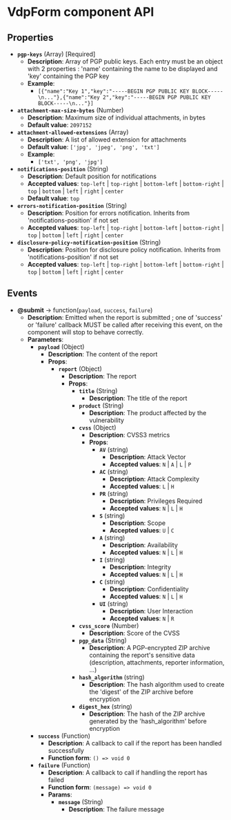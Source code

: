 # VdpForm component API

## Properties

- **`pgp-keys`** (Array) [Required]
  - **Description**: Array of PGP public keys. Each entry must be an object with 2 properties : 'name' containing the name to be displayed and 'key' containing the PGP key
  - **Example**:
    - `[{"name":"Key 1","key":"-----BEGIN PGP PUBLIC KEY BLOCK-----\n..."},{"name":"Key 2","key":"-----BEGIN PGP PUBLIC KEY BLOCK-----\n..."}]`
- **`attachment-max-size-bytes`** (Number)
  - **Description**: Maximum size of individual attachments, in bytes
  - **Default value**: `2097152`
- **`attachment-allowed-extensions`** (Array)
  - **Description**: A list of allowed extension for attachments
  - **Default value**: `['jpg', 'jpeg', 'png', 'txt']`
  - **Example**:
    - `['txt', 'png', 'jpg']`
- **`notifications-position`** (String)
  - **Description**: Default position for notifications
  - **Accepted values**: `top-left` | `top-right` | `bottom-left` | `bottom-right` | `top` | `bottom` | `left` | `right` | `center`
  - **Default value**: `top`
- **`errors-notification-position`** (String)
  - **Description**: Position for errors notification. Inherits from 'notifications-position' if not set
  - **Accepted values**: `top-left` | `top-right` | `bottom-left` | `bottom-right` | `top` | `bottom` | `left` | `right` | `center`
- **`disclosure-policy-notification-position`** (String)
  - **Description**: Position for disclosure policy notification. Inherits from 'notifications-position' if not set
  - **Accepted values**: `top-left` | `top-right` | `bottom-left` | `bottom-right` | `top` | `bottom` | `left` | `right` | `center`

## Events

- **@submit** -> function(`payload`, `success`, `failure`)
  - **Description**: Emitted when the report is submitted ; one of 'success' or 'failure' callback MUST be called after receiving this event, on the component will stop to behave correctly.
  - **Parameters**:
    - **`payload`** (Object)
      - **Description**: The content of the report
      - **Props**:
        - **`report`** (Object)
          - **Description**: The report
          - **Props**:
            - **`title`** (String)
              - **Description**: The title of the report
            - **`product`** (String)
              - **Description**: The product affected by the vulnerability
            - **`cvss`** (Object)
              - **Description**: CVSS3 metrics
              - **Props**:
                - **`AV`** (string)
                  - **Description**: Attack Vector
                  - **Accepted values**: `N` | `A` | `L` | `P`
                - **`AC`** (string)
                  - **Description**: Attack Complexity
                  - **Accepted values**: `L` | `H`
                - **`PR`** (string)
                  - **Description**: Privileges Required
                  - **Accepted values**: `N` | `L` | `H`
                - **`S`** (string)
                  - **Description**: Scope
                  - **Accepted values**: `U` | `C`
                - **`A`** (string)
                  - **Description**: Availability
                  - **Accepted values**: `N` | `L` | `H`
                - **`I`** (string)
                  - **Description**: Integrity
                  - **Accepted values**: `N` | `L` | `H`
                - **`C`** (string)
                  - **Description**: Confidentiality
                  - **Accepted values**: `N` | `L` | `H`
                - **`UI`** (string)
                  - **Description**: User Interaction
                  - **Accepted values**: `N` | `R`
            - **`cvss_score`** (Number)
              - **Description**: Score of the CVSS
            - **`pgp_data`** (String)
              - **Description**: A PGP-encrypted ZIP archive containing the report's sensitive data (description, attachments, reporter information, ...)
            - **`hash_algorithm`** (string)
              - **Description**: The hash algorithm used to create the 'digest' of the ZIP archive before encryption
            - **`digest_hex`** (string)
              - **Description**: The hash of the ZIP archive generated by the 'hash_algorithm' before encryption
    - **`success`** (Function)
      - **Description**: A callback to call if the report has been handled successfully
      - **Function form**: `() => void 0`
    - **`failure`** (Function)
      - **Description**: A callback to call if handling the report has failed
      - **Function form**: `(message) => void 0`
      - **Params**:
        - **`message`** (String)
          - **Description**: The failure message
